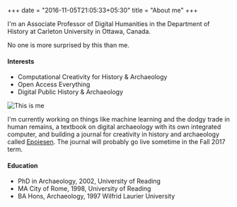 +++
date = "2016-11-05T21:05:33+05:30"
title = "About me"
+++

I'm an Associate Professor of Digital Humanities in the Department of History at Carleton University in Ottawa, Canada.

No one is more surprised by this than me.

#### Interests
+ Computational Creativity for History & Archaeology
+ Open Access Everything
+ Digital Public History & Archaeology

![This is me][1]

I'm currently working on things like machine learning and the dodgy trade in human remains, a textbook on digital archaeology with its own integrated computer, and building a journal for creativity in history and archaeology called [Epoiesen](http://epoiesen.library.carleton.ca). The journal will probably go live sometime in the Fall 2017 term.

#### Education

+ PhD in Archaeology, 2002, University of Reading
+ MA City of Rome, 1998, University of Reading
+ BA Hons, Archaeology, 1997 Wilfrid Laurier University


[1]: https://shawngraham.github.io/img/portrait.jpg
